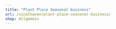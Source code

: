 ```yaml
---
title: "Plant Place Seasonal business"
url: /vinalhaven/plant-place-seasonal-business/
shop: Allgemein
---
```

